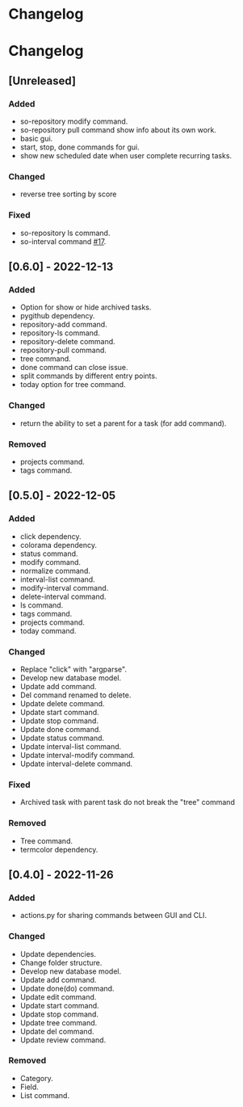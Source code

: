 # Changelog

# Changelog

## [Unreleased]

### Added

- so-repository modify command.
- so-repository pull command show info about its own work.
- basic gui.
- start, stop, done commands for gui.
- show new scheduled date when user complete recurring tasks.

### Changed

- reverse tree sorting by score

### Fixed

- so-repository ls command.
- so-interval command [#17](https://github.com/nikohonu/shiki-organizer/issues/17).

## [0.6.0] - 2022-12-13

### Added

- Option for show or hide archived tasks.
- pygithub dependency.
- repository-add command.
- repository-ls command.
- repository-delete command.
- repository-pull command.
- tree command.
- done command can close issue.
- split commands by different entry points.
- today option for tree command.

### Changed

- return the ability to set a parent for a task (for add command).

### Removed

- projects command.
- tags command.

## [0.5.0] - 2022-12-05

### Added

- click dependency.
- colorama dependency.
- status command.
- modify command.
- normalize command.
- interval-list command.
- modify-interval command.
- delete-interval command.
- ls command.
- tags command.
- projects command.
- today command.

### Changed

- Replace "click" with "argparse".
- Develop new database model.
- Update add command.
- Del command renamed to delete.
- Update delete command.
- Update start command.
- Update stop command.
- Update done command.
- Update status command.
- Update interval-list command.
- Update interval-modify command.
- Update interval-delete command.

### Fixed

- Archived task with parent task do not break the "tree" command

### Removed

- Tree command.
- termcolor dependency.

## [0.4.0] - 2022-11-26

### Added

- actions.py for sharing commands between GUI and CLI.

### Changed

- Update dependencies.
- Change folder structure.
- Develop new database model.
- Update add command.
- Update done(do) command.
- Update edit command.
- Update start command.
- Update stop command.
- Update tree command.
- Update del command.
- Update review command.

### Removed

- Category.
- Field.
- List command.
